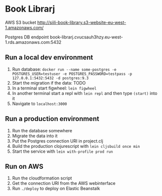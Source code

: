 # Book Librarj

AWS S3 bucket
http://siili-book-library.s3-website-eu-west-1.amazonaws.com/

Postgres DB endpoint 
book-librarj.cvucsauh3hzy.eu-west-1.rds.amazonaws.com:5432

## Run a local dev environment

1. Run database: `docker run --name some-postgres -e POSTGRES_USER=testuser -e POSTGRES_PASSWORD=testpass -p 127.0.0.1:5432:5432 -d postgres:9.3`
2. Start the migration if the data: TODO
3. In a terminal start figwheel: `lein figwheel`
4. In another terminal start a repl with `lein repl` and then type `(start)` into it
5. Navigate to `localhost:3000`

## Run a production environment

1. Run the database somewhere
2. Migrate the data into it
3. Put the Postgres connection URI in project.clj
4. Build the production clojurescript with `lein cljsbuild once min`
5. Start the service with `lein with-profile prod run`

## Run on AWS

1. Run the cloudformation script
2. Get the connection URI from the AWS webinterface
3. Run `./deploy` to deploy on Elastic Beanstalk
